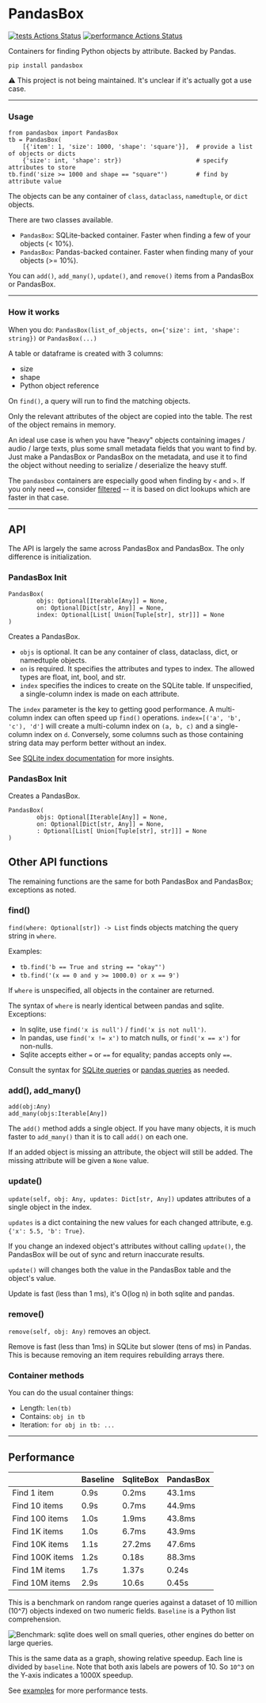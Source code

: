 # PandasBox

[![tests Actions Status](https://github.com/manimino/pandasbox/workflows/tests/badge.svg)](https://github.com/manimino/pandasbox/actions)
[![performance Actions Status](https://github.com/manimino/pandasbox/workflows/performance/badge.svg)](https://github.com/manimino/pandasbox/actions)

Containers for finding Python objects by attribute. Backed by Pandas.

`pip install pandasbox`

⚠️ This project is not being maintained. It's unclear if it's actually got a use case.

____

### Usage
```
from pandasbox import PandasBox
tb = PandasBox(
    [{'item': 1, 'size': 1000, 'shape': 'square'}],  # provide a list of objects or dicts 
    {'size': int, 'shape': str})                     # specify attributes to store
tb.find('size >= 1000 and shape == "square"')        # find by attribute value
```

The objects can be any container of `class`, `dataclass`, `namedtuple`, or `dict` objects.

There are two classes available.
 - `PandasBox`: SQLite-backed container. Faster when finding a few of your objects (< 10%).
 - `PandasBox`: Pandas-backed container. Faster when finding many of your objects (>= 10%). 

You can `add()`, `add_many()`, `update()`, and `remove()` items from a PandasBox or PandasBox.

____

### How it works

When you do: `PandasBox(list_of_objects, on={'size': int, 'shape': string})` or `PandasBox(...)`

A table or dataframe is created with 3 columns:
 - size
 - shape
 - Python object reference

On `find()`, a query will run to find the matching objects.

Only the relevant attributes of the object are copied into the table. The rest of the object remains in memory.

An ideal use case is when you have "heavy" objects containing images / audio / large texts, plus some small
metadata fields that you want to find by. Just make a PandasBox or PandasBox on the metadata, and use it to find
the object without needing to serialize / deserialize the heavy stuff.

The `pandasbox` containers are especially good when finding by `<` and `>`. If you only need `==`, consider 
[filtered](https://pypi.org/project/filtered/) -- it is based on dict lookups which are faster in that case. 

____

## API

The API is largely the same across PandasBox and PandasBox. The only difference is initialization.

### PandasBox Init 

```
PandasBox(
        objs: Optional[Iterable[Any]] = None,
        on: Optional[Dict[str, Any]] = None,
        index: Optional[List[ Union[Tuple[str], str]]] = None
)
```

Creates a PandasBox.

 - `objs` is optional. It can be any container of class, dataclass, dict, or namedtuple objects.
 - `on` is required. It specifies the attributes and types to index. The allowed types are float, int, bool, and str.
 - `index` specifies the indices to create on the SQLite table. If unspecified, a single-column index is made on each
attribute. 

The `index` parameter is the key to getting good performance. A multi-column index can often speed up `find()` 
operations. `index=[('a', 'b', 'c'), 'd']` will create a multi-column index on `(a, b, c)` and a single-column index 
on `d`.  Conversely, some columns such as those containing string data may perform better without an index.

See [SQLite index documentation](https://www.sqlite.org/queryplanner.html) for more insights.

### PandasBox Init

Creates a PandasBox.

```
PandasBox(
        objs: Optional[Iterable[Any]] = None,
        on: Optional[Dict[str, Any]] = None,
        : Optional[List[ Union[Tuple[str], str]]] = None
)
```

## Other API functions

The remaining functions are the same for both PandasBox and PandasBox; exceptions as noted.

### find()

`find(where: Optional[str]) -> List` finds objects matching the query string in `where`.

Examples: 
 - `tb.find('b == True and string == "okay"')`
 - `tb.find('(x == 0 and y >= 1000.0) or x == 9')`

If `where` is unspecified, all objects in the container are returned. 

The syntax of `where` is nearly identical between pandas and sqlite. Exceptions:
 - In sqlite, use `find('x is null')` / `find('x is not null')`. 
 - In pandas, use `find('x != x')` to match nulls, or `find('x == x')` for non-nulls. 
 - Sqlite accepts either `=` or `==` for equality; pandas accepts only `==`.
 
Consult the syntax for [SQLite queries](https://www.sqlite.org/lang_select.html) or 
[pandas queries](https://pandas.pydata.org/docs/reference/api/pandas.DataFrame.query.html) as needed.

### add(), add_many()

```
add(obj:Any)
add_many(objs:Iterable[Any])
```

The `add()` method adds a single object. If you have many objects, it is much faster to `add_many()` than it is to
call `add()` on each one.

If an added object is missing an attribute, the object will still be added. The missing attribute will be given a 
`None` value.

### update()

`update(self, obj: Any, updates: Dict[str, Any])` updates attributes of a single object in the index.

`updates` is a dict containing the new values for each changed attribute, e.g. `{'x': 5.5, 'b': True}`.

If you change an indexed object's attributes without calling `update()`, the PandasBox will be out of sync and
return inaccurate results. 

`update()` will changes both the value in the PandasBox table and the object's value.

Update is fast (less than 1 ms), it's O(log n) in both sqlite and pandas.

### remove()

`remove(self, obj: Any)` removes an object. 

Remove is fast (less than 1ms) in SQLite but slower (tens of ms) in Pandas. 
This is because removing an item requires rebuilding arrays there.

### Container methods

You can do the usual container things:
 - Length: `len(tb)`
 - Contains: `obj in tb`
 - Iteration: `for obj in tb: ...`

____

## Performance

|                 | Baseline | SqliteBox  | PandasBox |
|-----------------|----------|------------|-----------|
| Find 1 item     | 0.9s     | 0.2ms      | 43.1ms    |
| Find 10 items   | 0.9s     | 0.7ms      | 44.9ms    |
| Find 100 items  | 1.0s     | 1.9ms      | 43.8ms    |
| Find 1K items   | 1.0s     | 6.7ms      | 43.9ms    |
| Find 10K items  | 1.1s     | 27.2ms     | 47.6ms    |
| Find 100K items | 1.2s     | 0.18s      | 88.3ms    |
| Find 1M items   | 1.7s     | 1.37s      | 0.24s     |
| Find 10M items  | 2.9s     | 10.6s      | 0.45s     |

This is a benchmark on random range queries against a dataset of 10 million (10^7) objects indexed on two numeric 
fields. `Baseline` is a Python list comprehension.


![Benchmark: sqlite does well on small queries, other engines do better on large queries.](notebooks/benchmark.png)

This is the same data as a graph, showing relative speedup. Each line is divided by `baseline`. 
Note that both axis labels are powers of 10. So `10^3` on the Y-axis indicates a 1000X speedup.

See [examples](/examples) for more performance tests.

